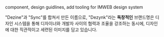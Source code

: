 component, design guidlines, add tooling for IMWEB design system

"Dezine"과 "Sync"를 합쳐서 만든 이름으로, "Dezynk"라는 **독창적인** 브랜드명은 디자인 시스템을 통해 디자이너와 개발자 사이의 협력과 조율을 강조하는 동시에, 디자인에 대한 직관적이고 세련된 이미지를 담고 있습니다.
